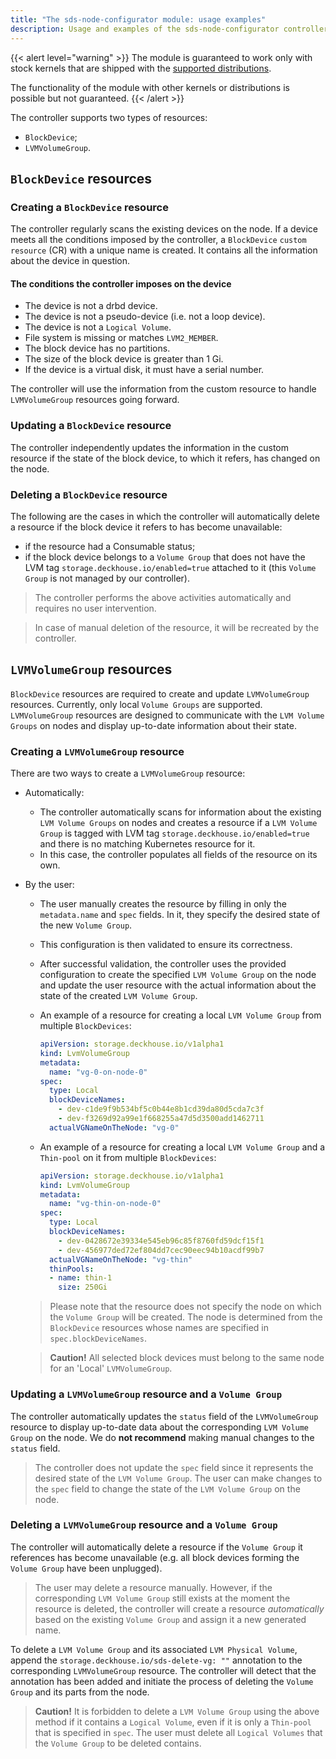 ```yaml
---
title: "The sds-node-configurator module: usage examples"
description: Usage and examples of the sds-node-configurator controller operation. Deckhouse Kubernetes Platform.
---
```


{{< alert level="warning" >}}
The module is guaranteed to work only with stock kernels that are shipped with the [supported distributions](https://deckhouse.io/documentation/v1/supported_versions.html#linux).

The functionality of the module with other kernels or distributions is possible but not guaranteed.
{{< /alert >}}

The controller supports two types of resources:
* `BlockDevice`;
* `LVMVolumeGroup`.

## `BlockDevice` resources

### Creating a `BlockDevice` resource

The controller regularly scans the existing devices on the node. If a device meets all the conditions 
imposed by the controller, a `BlockDevice` `custom resource` (CR) with a unique name is created. 
It contains all the information about the device in question.

#### The conditions the controller imposes on the device

* The device is not a drbd device.
* The device is not a pseudo-device (i.e. not a loop device).
* The device is not a `Logical Volume`.
* File system is missing or matches `LVM2_MEMBER`.
* The block device has no partitions.
* The size of the block device is greater than 1 Gi.
* If the device is a virtual disk, it must have a serial number.

The controller will use the information from the custom resource to handle `LVMVolumeGroup` resources going forward.

### Updating a `BlockDevice` resource

The controller independently updates the information in the custom resource if the state of the block device, to which it refers, has changed on the node.

### Deleting a `BlockDevice` resource

The following are the cases in which the controller will automatically delete a resource if the block device it refers to has become unavailable:
* if the resource had a Consumable status;
* if the block device belongs to a `Volume Group` that does not have the LVM tag `storage.deckhouse.io/enabled=true` attached to it (this `Volume Group` is not managed by our controller).

> The controller performs the above activities automatically and requires no user intervention.

> In case of manual deletion of the resource, it will be recreated by the controller.

## `LVMVolumeGroup` resources

`BlockDevice` resources are required to create and update `LVMVolumeGroup` resources.
Currently, only local `Volume Groups` are supported.
`LVMVolumeGroup` resources are designed to communicate with the `LVM Volume Groups` on nodes and display up-to-date information about their state.

### Creating a `LVMVolumeGroup` resource

There are two ways to create a `LVMVolumeGroup` resource:
* Automatically:
  * The controller automatically scans for information about the existing `LVM Volume Groups` on nodes and creates a resource if a `LVM Volume Group` is tagged with LVM tag `storage.deckhouse.io/enabled=true` and there is no matching Kubernetes resource for it.
  * In this case, the controller populates all fields of the resource on its own.
* By the user:
  * The user manually creates the resource by filling in only the `metadata.name` and `spec` fields. In it, they specify the desired state of the new `Volume Group`.
  * This configuration is then validated to ensure its correctness.
  * After successful validation, the controller uses the provided configuration to create the specified `LVM Volume Group` on the node and update the user resource with the actual information about the state of the created `LVM Volume Group`.
  * An example of a resource for creating a local `LVM Volume Group` from multiple `BlockDevices`:

    ```yaml
    apiVersion: storage.deckhouse.io/v1alpha1
    kind: LvmVolumeGroup
    metadata:
      name: "vg-0-on-node-0"
    spec:
      type: Local
      blockDeviceNames:
        - dev-c1de9f9b534bf5c0b44e8b1cd39da80d5cda7c3f
        - dev-f3269d92a99e1f668255a47d5d3500add1462711
      actualVGNameOnTheNode: "vg-0"
    ```
  
  * An example of a resource for creating a local `LVM Volume Group` and a `Thin-pool` on it from multiple `BlockDevices`:

    ```yaml
    apiVersion: storage.deckhouse.io/v1alpha1
    kind: LvmVolumeGroup
    metadata:
      name: "vg-thin-on-node-0"
    spec:
      type: Local
      blockDeviceNames:
        - dev-0428672e39334e545eb96c85f8760fd59dcf15f1
        - dev-456977ded72ef804dd7cec90eec94b10acdf99b7
      actualVGNameOnTheNode: "vg-thin"
      thinPools:
      - name: thin-1
        size: 250Gi
    ```
  
  > Please note that the resource does not specify the node on which the `Volume Group` will be created. The node is determined from the `BlockDevice` resources whose names are specified in `spec.blockDeviceNames`.

  > **Caution!** All selected block devices must belong to the same node for an 'Local' `LVMVolumeGroup`.

### Updating a `LVMVolumeGroup` resource and a `Volume Group`

The controller automatically updates the `status` field of the `LVMVolumeGroup` resource to display up-to-date data about the corresponding `LVM Volume Group` on the node.
We do **not recommend** making manual changes to the `status` field.

> The controller does not update the `spec` field since it represents the desired state of the `LVM Volume Group`. The user can make changes to the `spec` field to change the state of the `LVM Volume Group` on the node.

### Deleting a `LVMVolumeGroup` resource and a `Volume Group`

The controller will automatically delete a resource if the `Volume Group` it references has become unavailable (e.g. all block devices forming the `Volume Group` have been unplugged).

> The user may delete a resource manually. However, if the corresponding `LVM Volume Group` still exists at the moment the resource is deleted, the controller will create a resource *automatically* based on the existing `Volume Group` and assign it a new generated name.

To delete a `LVM Volume Group` and its associated `LVM Physical Volume`, append the `storage.deckhouse.io/sds-delete-vg: ""` annotation to the corresponding `LVMVolumeGroup` resource. The controller will detect that the annotation has been added and initiate the process of deleting the `Volume Group` and its parts from the node.

> **Caution!** It is forbidden to delete a `LVM Volume Group` using the above method if it contains a `Logical Volume`, even if it is only a `Thin-pool` that is specified in `spec`. The user must delete all `Logical Volumes` that the `Volume Group` to be deleted contains.
